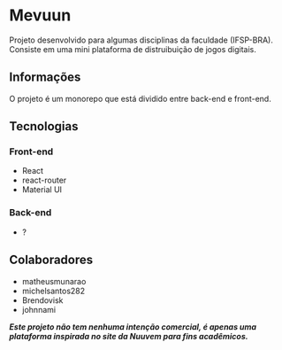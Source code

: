 # Mevuun

Projeto desenvolvido para algumas disciplinas da faculdade (IFSP-BRA). Consiste em uma mini plataforma de distruibuição de jogos digitais.

## Informações

O projeto é um monorepo que está dividido entre back-end e front-end.

## Tecnologias

### Front-end

- React
- react-router
- Material UI

### Back-end

- ?

## Colaboradores

- matheusmunarao
- michelsantos282
- Brendovisk
- johnnami

**_Este projeto não tem nenhuma intenção comercial, é apenas uma plataforma inspirada no site da Nuuvem para fins acadêmicos._**

